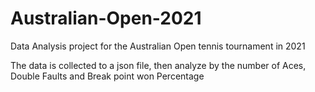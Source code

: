 # Australian-Open-2021
Data Analysis project for the Australian Open tennis tournament in 2021

The data is collected to a json file, then analyze by the number of Aces, Double Faults and Break point won Percentage 
